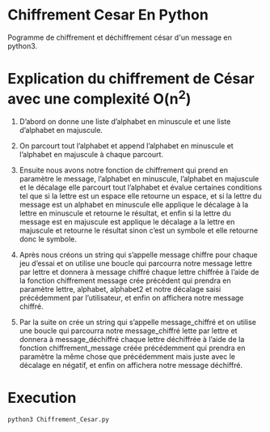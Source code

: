 # Chiffrement Cesar En Python
Pogramme de chiffrement et déchiffrement césar d'un message en python3.

# Explication du chiffrement de César avec une complexité O(n<sup>2</sup>)
1. D’abord on donne une liste d’alphabet en minuscule et une liste d’alphabet en majuscule.

2. On parcourt tout l’alphabet et append l’alphabet en minuscule et l’alphabet en majuscule à 
chaque parcourt.

3. Ensuite nous avons notre fonction de chiffrement qui prend en paramètre le message, 
l’alphabet en minuscule, l’alphabet en majuscule et le décalage elle parcourt tout l’alphabet et 
évalue certaines conditions tel que si la lettre est un espace elle retourne un espace, et si la
lettre du message est un alphabet en minuscule elle applique le décalage à la lettre en 
minuscule et retourne le résultat, et enfin si la lettre du message est en majuscule est applique 
le décalage a la lettre en majuscule et retourne le résultat sinon c’est un symbole et elle 
retourne donc le symbole. 

4. Après nous créons un string qui s’appelle message chiffre pour chaque jeu d’essai et on utilise 
une boucle qui parcourra notre message lettre par lettre et donnera à message chiffré chaque 
lettre chiffrée à l’aide de la fonction chiffrement message crée précédent qui prendra en 
paramètre lettre, alphabet, alphabet2 et notre décalage saisi précédemment par l’utilisateur, et 
enfin on affichera notre message chiffré.

5. Par la suite on crée un string qui s’appelle message_chiffré et on utilise une boucle qui parcourra
notre message_chiffré lette par lettre et donnera à message_déchiffré chaque lettre déchiffrée
à l’aide de la fonction chiffrement_message créée précédemment qui prendra en paramètre la 
même chose que précédemment mais juste avec le décalage en négatif, et enfin on affichera 
notre message déchiffré.

# Execution
`python3 Chiffrement_Cesar.py`
